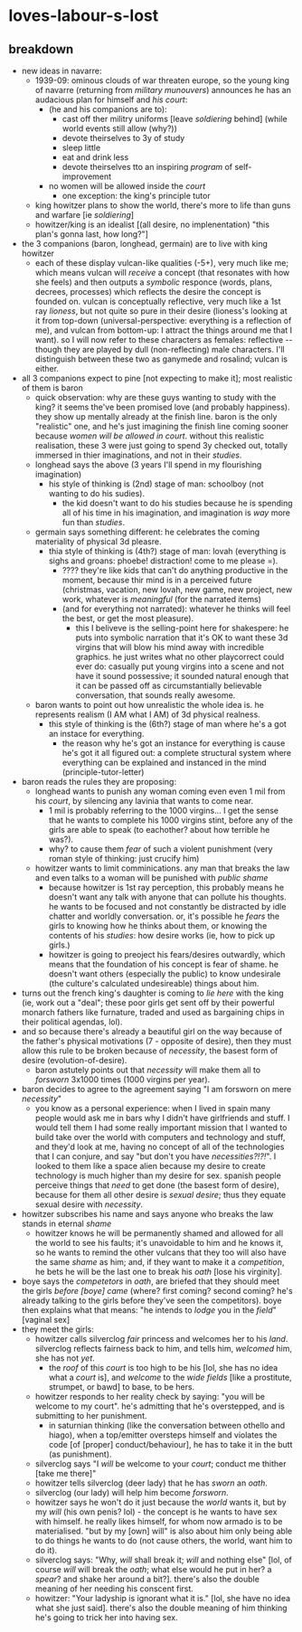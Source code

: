 # loves-labour-s-lost

## breakdown
- new ideas in navarre:
	- 1939-09: ominous clouds of war threaten europe, so the young king of navarre (returning from *military munouvers*) announces he has an audacious plan for himself and *his court*:
		- (he and his companions are to):
			- cast off ther militry uniforms [leave *soldiering* behind] (while world events still allow (why?))
			- devote theirselves to 3y of study
			- sleep little
			- eat and drink less
			- devote theirselves tto an inspiring *program* of self-improvement
		- no women will be allowed inside the *court*
			- one exception: the king's principle tutor
	- king howitzer plans to show the world, there's more to life than guns and warfare [ie *soldiering*]
	- howitzer/king is an idealist [(all desire, no implenentation) "this plan's gonna last, how long?"]
- the 3 companions (baron, longhead, germain) are to live with king howitzer
	- each of these display vulcan-like qualities (-5+), very much like me; which means vulcan will *receive* a concept (that resonates with how she feels) and then outputs a *symbolic* responce (words, plans, decrees, processes) which reflects the desire the concept is founded on. vulcan is conceptually reflective, very much like a 1st ray *lioness*, but not quite so pure in their desire (lioness's looking at it from top-down (universal-perspective: everything is a reflection of me), and vulcan from bottom-up: I attract the things around me that I want). so I will now refer to these characters as females: reflective -- though they are played by dull (non-reflecting) male characters. I'll distinguish between these two as ganymede and rosalind; vulcan is either.
- all 3 companions expect to pine [not expecting to make it]; most realistic of them is baron
	- quick observation: why are these guys wanting to study with the king? it seems the've been promised love (and probably happiness). they show up mentally already at the finish line. baron is the only "realistic" one, and he's just imagining the finish line coming sooner because *women will be allowed in court*. without this realistic realisation, these 3 were just going to spend 3y checked out, totally immersed in thier imaginations, and not in their *studies*.
	- longhead says the above (3 years I'll spend in my flourishing imagination)
		- his style of thinking is (2nd) stage of man: schoolboy (not wanting to do his sudies).
			- the kid doesn't want to do his studies because he is spending all of his time in his imagination, and imagination is *way* more fun than *studies*.
	- germain says something different: he celebrates the coming materiality of physical 3d pleasre.
		- thia style of thinking is (4th?) stage of man: lovah (everything is sighs and groans: phoebe! distraction! come to me please =).
			- ???? they're like kids that can't do anything productive in the moment, because thir mind is in a perceived future (christmas, vacation, new lovah, new game, new project, new work, whatever is *meaningful* (for the narrated items)
			- (and for everything not narrated): whatever he thinks will feel the best, or get the most pleasure).
				- this I beliveve is the selling-point here for shakespere: he puts into symbolic narration that it's OK to want these 3d virgins that will blow his mind away with incredible graphics. he just writes what no other playcorrect could ever do: casually put young virgins into a scene and not have it sound possessive; it sounded natural enough that it can be passed off as circumstantially believable conversation, that sounds really awesome.
	- baron wants to point out how unrealistic the whole idea is. he represents realism (I AM what I AM) of 3d physical realness.
		- this style of thinking is the (6th?) stage of man where he's a got an instace for everything.
			- the reason why he's got an instance for everything is cause he's got it all figured out: a complete structural system where everything can be explained and instanced in the mind (principle-tutor-letter)
- baron reads the rules they are proposing:
	- longhead wants to punish any woman coming even even 1 mil from his *court*, by silencing any lavinia that wants to come near.
		- 1 mil is probably referring to the 1000 virgins... I get the sense that he wants to complete his 1000 virgins stint, before any of the girls are able to speak (to eachother? about how terrible he was?).
		- why? to cause them *fear* of such a violent punishment (very roman style of thinking: just crucify him)
	- howitzer wants to limit comminications. any man that breaks the law and even talks to a woman will be punished with *public shame*
		- because howitzer is 1st ray perception, this probably means he doesn't want any talk with anyone that can pollute his thoughts. he wants to be focused and not constantly be distracted by idle chatter and worldly conversation. or, it's possible he *fears* the girls to knowing how he thinks about them, or knowing the contents of his *studies*: how desire works (ie, how to pick up girls.)
		- howitzer is going to preoject his fears/desires outwardly, which means that the foundation of his concept is fear of shame. he doesn't want others (especially the public) to know undesirale (the culture's calculated undesireable) things about him.
- turns out the french king's daughter is coming to *lie here* with the king (ie, work out a "deal"; these poor girls get sent off by their powerful monarch fathers like furnature, traded and used as bargaining chips in their political agendas, lol).
- and so because there's already a beautiful girl on the way because of the father's physical motivations (7 - opposite of desire), then they must allow this rule to be broken because of *necessity*, the basest form of desire (evolution-of-desire).
	- baron astutely points out that *necessity* will make them all to *forsworn* 3x1000 times (1000 virgins per year).
- baron decides to agree to the agreement saying "I am forsworn on mere *necessity*"
	- you know as a personal experience: when I lived in spain many people would ask me in bars why I didn't have girlfriends and stuff. I would tell them I had some really important mission that I wanted to build take over the world with computers and technology and stuff, and they'd look at me, having no concept of all of the technologies that I can conjure, and say "but don't you have *necessities?!?!*". I looked to them like a space alien because my desire to create technology is much higher than my desire for sex. spanish people perceive things that *need* to get done (the basest form of desire), because for them all other desire is *sexual desire*; thus they equate sexual desire with *necessity*.
- howitzer subscribes his name and says anyone who breaks the law stands in eternal *shame*
	- howitzer knows he will be permanently shamed and allowed for all the world to see his faults; it's unavoidable to him and he knows it, so he wants to remind the other vulcans that they too will also have the same *shame* as him; and, if they want to make it a *competition*, he bets he will be the last one to break his *oath* [lose his virginity].
- boye says the *competetors* in *oath*, are briefed that they should meet the girls *before [boye] came* (where? first coming? second coming? he's already talking to the girls before they've seen the competitors). boye then explains what that means: "he intends to *lodge* you in the *field*" [vaginal sex]
- they meet the girls:
	- howitzer calls silverclog *fair* princess and welcomes her to his *land*. silverclog reflects fairness back to him, and tells him, *welcomed* him, she has not *yet*.
		- the *roof* of this *court* is too high to be his [lol, she has no idea what a *court* is], and *welcome* to the *wide fields* [like a prostitute, strumpet, or bawd] to base, to be hers.
	- howitzer responds to her reality check by saying: "you will be welcome to my court". he's admitting that he's overstepped, and is submitting to her punishment.
		- in saturnian thinking (like the conversation between othello and hiago), when a top/emitter oversteps himself and violates the code [of [proper] conduct/behaviour], he has to take it in the butt (as punishment).
	- silverclog says "I *will* be welcome to your *court*; conduct me thither [take me there]"
	- howitzer tells silverclog (deer lady) that he has *sworn* an *oath*.
	- silverclog (our lady) will help him become *forsworn*.
	- howitzer says he won't do it just because the *world* wants it, but by my *will* (his own penis? lol) - the concept is he wants to have sex with himself. he really likes himself, for whom now armado is to be materialised. "but by my [own] will" is also about him only being able to do things he wants to do (not cause others, the world, want him to do it).
	- silverclog says: "Why, *will* shall break it; *will* and nothing else" [lol, of course *will* will break the *oath*; what else would he put in her? a *spear*? and shake her around a bit?]. there's also the double meaning of her needing his conscent first.
	- howitzer: "Your ladyship is ignorant what it is." [lol, she have no idea what she just said]. there's also the double meaning of him thinking he's going to trick her into having sex.
